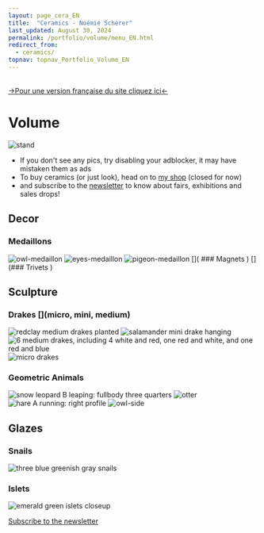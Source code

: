 ```yaml
---
layout: page_cera_EN
title:  "Ceramics - Noémie Scherer"
last_updated: August 30, 2024
permalink: /portfolio/volume/menu_EN.html
redirect_from:
  - ceramics/
topnav: topnav_Portfolio_Volume_EN
---
```

\
[->Pour une version française du site cliquez ici<-](/ceramique)

# Volume
![stand](https://i.ibb.co/hgLJQYf/IMG-0414-clean.jpg)

- If you don't see any pics, try disabling your adblocker, it may have mistaken them as ads
- To buy ceramics (or just look), head on to [my shop](https://nolanfa-shop.fourthwall.com/) (closed for now)
- and subscribe to the [newsletter](https://forms.gle/sVFdmqG9m2JGmU4HA) to know about fairs, exhibitions and sales drops!

## Decor
### Medaillons
![owl-medaillon](https://i.ibb.co/sFCpPVb/P1000458.jpg)
![eyes-medaillon](https://i.ibb.co/1qgkQ03/P1000472.jpg)
![pigeon-medaillon](https://i.ibb.co/0mDrM9q/P1000466.jpg)
[]( ### Magnets [](30€))
[](### Trivets [](50€))

## Sculpture
### Drakes [](micro, mini, medium)
![redclay medium drakes planted](https://i.ibb.co/sqRJKVp/IMG-0202-done-int5.jpg)
![salamander mini drake hanging](https://i.ibb.co/7X6X7BW/IMG-0184-jpg-pt.jpg)
![6 medium drakes, including 4 white and red, one red and white, and one red and blue](https://i.ibb.co/fxKQ6cg/DEFAULTIMG-0483-wm3b7e62ef-0396-45ee-8dad-c11fc6963085.jpg)
![micro drakes](https://i.ibb.co/LNzHpSz/DEFAULT-AVA2856-wm67093b6c-1d72-4dbf-b048-685838c82b0d.jpg)
### Geometric Animals
![snow leopard B leaping: fullbody three quarters](https://i.ibb.co/FmfNqXV/DEFAULT-AVA2593-0-jpg-wmb9bbdce7-b1a0-4a00-ac2b-b6d12c5d1e32.jpg)
![otter](https://i.ibb.co/TMNdh1H/DEFAULT-AVA2827-0-jpg-wm7419cfd9-5fa2-43e7-9781-b5983acf8614.jpg)
![hare A running: right profile](https://i.ibb.co/kJKy6hH/DEFAULT-AVA2679-0-jpg-wm10d11fe6-926e-4b21-a440-0da5d470a864.jpg)
![owl-side](https://i.postimg.cc/Y9XSg5Fc/DEFAULTIMG-0666-wm35a1554b-47d0-4852-abaa-9b27a6c0ce8a.jpg)

## Glazes
### Snails
![three blue greenish gray snails](https://i.postimg.cc/QN1tDtyr/DEFAULTIMG-0581-wmaad53a9d-f419-4511-9173-8d0430f727b7.jpg)
### Islets
![emerald green islets closeup](https://i.postimg.cc/j24t7Dpw/DEFAULTIMG-0622-wm71a16846-a7b5-4ebe-a9c3-a71bfde798cb.jpg)



[Subscribe to the newsletter](https://forms.gle/sVFdmqG9m2JGmU4HA)
